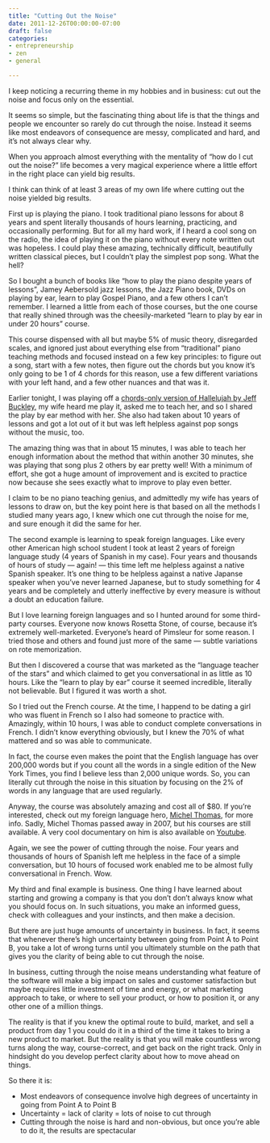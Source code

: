 ```yaml
---
title: "Cutting Out the Noise"
date: 2011-12-26T00:00:00-07:00
draft: false
categories:
- entrepreneurship
- zen
- general

---
```

I keep noticing a recurring theme in my hobbies and in business: cut out the noise and focus only on the essential.

It seems so simple, but the fascinating thing about life is that the things and people we encounter so rarely do cut through the noise.  Instead it seems like most endeavors of consequence are messy, complicated and hard, and it’s not always clear why.

When you approach almost everything with the mentality of “how do I cut out the noise?” life becomes a very magical experience where a little effort in the right place can yield big results.

I think can think of at least 3 areas of my own life where cutting out the noise yielded big results.
<!--more-->
First up is playing the piano.  I took traditional piano lessons for about 8 years and spent literally thousands of hours learning, practicing, and occasionally performing.  But for all my hard work, if I heard a cool song on the radio, the idea of playing it on the piano without every note written out was hopeless.  I could play these amazing, technically difficult, beautifully written classical pieces, but I couldn’t play the simplest pop song.  What the hell?

So I bought a bunch of books like “how to play the piano despite years of lessons”, Jamey Aebersold jazz lessons, the Jazz Piano book, DVDs on playing by ear, learn to play Gospel Piano, and a few others I can’t remember.  I learned a little from each of those courses, but the one course that really shined through was the cheesily-marketed “learn to play by ear in under 20 hours” course.

This course dispensed with all but maybe 5% of music theory, disregarded scales, and ignored just about everything else from “traditional” piano teaching methods and focused instead on a few key principles: to figure out a song, start with a few notes, then figure out the chords but you know it’s only going to be 1 of 4 chords for this reason, use a few different variations with your left hand, and a few other nuances and that was it.

Earlier tonight, I was playing off a [chords-only version of Hallelujah by Jeff Buckley](http://tabs.ultimate-guitar.com/j/jeff_buckley/hallelujah_ver2_crd.htm), my wife heard me play it, asked me to teach her, and so I shared the play by ear method with her.  She also had taken about 10 years of lessons and got a lot out of it but was left helpless against pop songs without the music, too.

The amazing thing was that in about 15 minutes, I was able to teach her enough information about the method that within another 30 minutes, she was playing that song plus 2 others by ear pretty well!  With a minimum of effort, she got a huge amount of improvement and is excited to practice now because she sees exactly what to improve to play even better.

I claim to be no piano teaching genius, and admittedly my wife has years of lessons to draw on, but the key point here is that based on all the methods I studied many years ago, I knew which one cut through the noise for me, and sure enough it did the same for her.

The second example is learning to speak foreign languages.  Like every other American high school student I took at least 2 years of foreign language study (4 years of Spanish in my case).  Four years and thousands of hours of study — again! — this time left me helpless against a native Spanish speaker.  It’s one thing to be helpless against a native Japanse speaker when you’ve never learned Japanese, but to study something for 4 years and be completely and utterly ineffective by every measure is without a doubt an education failure.

But I love learning foreign languages and so I hunted around for some third-party courses.  Everyone now knows Rosetta Stone, of course, because it’s extremely well-marketed.  Everyone’s heard of Pimsleur for some reason.  I tried those and others and found just more of the same — subtle variations on rote memorization.

But then I discovered a course that was marketed as the “language teacher of the stars” and which claimed to get you conversational in as little as 10 hours.  Like the “learn to play by ear” course it seemed incredible, literally not believable.  But I figured it was worth a shot.

So I tried out the French course.  At the time, I happend to be dating a girl who was fluent in French so I also had someone to practice with.  Amazingly, within 10 hours, I was able to conduct complete conversations in French.  I didn’t know everything obviously, but I knew the 70% of what mattered and so was able to communicate.

In fact, the course even makes the point that the English language has over 200,000 words but if you count all the words in a single edition of the New York Times, you find I believe less than 2,000 unique words.  So, you can literally cut through the noise in this situation by focusing on the 2% of words in any language that are used regularly.

Anyway, the course was absolutely amazing and cost all of $80.  If you’re interested, check out my foreign language hero, [Michel Thomas](http://www.michelthomas.com/), for more info.  Sadly, Michel Thomas passed away in 2007, but his courses are still available.  A very cool documentary on him is also available on [Youtube](http://www.youtube.com/watch?v=P8jhy7ZQC38).

Again, we see the power of cutting through the noise.  Four years and thousands of hours of Spanish left me helpless in the face of a simple conversation, but 10 hours of focused work enabled me to be almost fully conversational in French.  Wow.

My third and final example is business.  One thing I have learned about starting and growing a company is that you don’t don’t always know what you should focus on.  In such situations, you make an informed guess, check with colleagues and your instincts, and then make a decision.

But there are just huge amounts of uncertainty in business.  In fact, it seems that whenever there’s high uncertainty between going from Point A to Point B, you take a lot of wrong turns until you ultimately stumble on the path that gives you the clarity of being able to cut through the noise.

In business, cutting through the noise means understanding what feature of the software will make a big impact on sales and customer satisfaction but maybe requires little investment of time and energy, or what marketing approach to take, or where to sell your product, or how to position it, or any other one of a million things.

The reality is that if you knew the optimal route to build, market, and sell a product from day 1 you could do it in a third of the time it takes to bring a new product to market.  But the reality is that you will make countless wrong turns along the way, course-correct, and get back on the right track.  Only in hindsight do you develop perfect clarity about how to move ahead on things.

So there it is:

* Most endeavors of consequence involve high degrees of uncertainty in going from Point A to Point B
* Uncertainty = lack of clarity = lots of noise to cut through
* Cutting through the noise is hard and non-obvious, but once you’re able to do it, the results are spectacular
